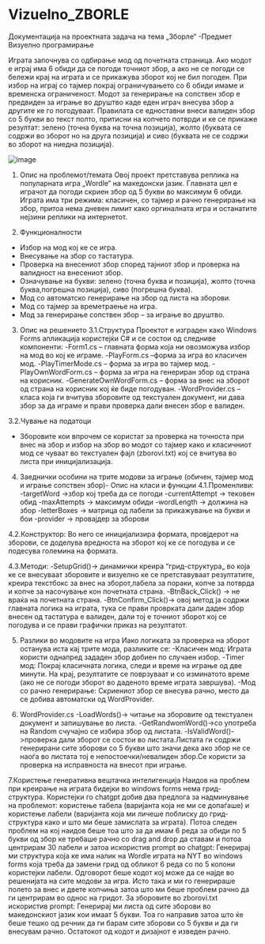 # Vizuelno_ZBORLE
Документација на проектната задача на тема „Зборле“ -Предмет Визуелно програмирање

Играта започнува со одбирање мод од почетната страница. Ако модот е играј има 6 обиди да се погоди точниот збор, а ако не се погоди се бележи крај на играта и се прикажува зборот кој не бил погоден. При избор на играј со тајмер покрај ограничувањето со 6 обиди имаме и временска ограниченост. Модот за генерирање на сопствен збор е предвиден за играње во друштво каде еден играч внесува збор а другите ке го погодуваат. Правилата се едноставни внеси валиден збор со 5 букви во текст полто, притисни на копчето потврди и ке се прикаже резултат: зелено (точна буква на точна позиција), жолто (буквата се содржи во зборот но на друга позиција) и сиво (буквата не се содржи во зборот на ниедна позиција).

 ![image](https://github.com/user-attachments/assets/99640ab4-38b5-4551-8474-4e4de6b6da38)

1.	Опис на проблемот/темата
Овој проект претставува реплика на популарната игра „Wordle“ на македонски јазик. Главната цел е играчот да погоди скриен збор од 5 букви во максимум 6 обиди. Играта има три режима: класичен, со тајмер и рачно генерирање на збор, притоа нема дневен лимит како оргиналната игра и останатите нејзини реплики на интернетот.

2.	Функционалности
- Избор на мод кој ке се игра.
- Внесување на збор со тастатура.
- Проверка на внесениот збор според тајниот збор и проверка на валидност на внесениот збор.
- Означување на букви: зелено (точна буква и позиција), жолто (точна буква,погрешна позиција), сиво (погрешна буква).
- Мод со автоматско генерирање на збор од листа на зборови.
- Мод со тајмер за времетраење на игра.
- Мод за генерирање сопствен збор – за играње во друштво.

3.	Опис на решението
3.1.Структура 
Проектот е изграден како Windows Forms апликација користејќи C# и се состои од следниве компоненти:
-Form1.cs – главната форма која ни овозможува избор на мод во кој ке играме.
-PlayForm.cs –форма за игра во класичен мод.
-PlayTimerMode.cs – форма за игра во тајмер мод.
-PlayOwnWordForm.cs – форма за игра на генериран збор од страна на корисник.
-GenerateOwnWordForm.cs – форма за внес на зборот од страна на корисник кој ќе биде погодуван.
-WordProvider.cs – класа која ги вчитува зборовите од текстуален документ, ни дава збор за да играме и прави проверка дали внесен збор е валиден.

3.2.Чување на податоци
- Зборовите кои впрочем се користат за проверка на точноста при внес на збор и избор на збор во модот со тајмер како и класичниот мод се чуваат во текстуален фајл (zborovi.txt) кој се вчитува во листа при иницијализација.


4.	Заеднички особини на трите модови за играње (обичен, тајмер мод и играње сопствен збор)- Опис на класи и функции
4.1.Променливи:
-targetWord ->збор кој треба да се погоди
-currentAttempt -> тековен обид
-maxAttempts -> максимум обиди
-wordLength -> должина на збор
-letterBoxes -> матрица од лабели за прикажување на букви и бои
-provider -> провајдер за зборови

4.2.Конструктор:
Во него се иницијализира формата, провјдерот на зборови, се доделува вредноста на зборот кој ке се погодува и се подесува големина на формата.

4.3.Методи:
-SetupGrid()-> динамички креира “грид-структура„ во која ке се внесуваат зборовите и визуелно ке се претставуваат резултатите, креира текстбокс за внес на зборот,лабела за пораки, копче  за потврда и копче за насочување кон почетната страна.
-BtnBack_Click() -> не враќа на почетната страна.
-BtnConfirm_Click()-> овој метод ја содржи главната логика на играта, тука се прави проврката дали даден збор внесен од тастатура е валиден, дали тој е точниот зборот кој се погодува и се прави графички приказ на резултатот.

5. Разлики во модовите на игра
Иако логиката за проверка на зборот останува иста кај трите мода, разликите се:
-Класичен мод: Играта користи однапред зададен збор добиен по случаен избор.
-Timer мод: Покрај класичната логика, следи и време на играње од две минути. На крај, резултатите се поврзуваат и со изминатото време (ако не се погоди зборот во даденото време играта завршува).
-Мод со рачно генерирање: Скриениот збор се внесува рачно, место да се добива автоматски од WordProvider.

6. WordProvider.cs
-LoadWords()-> читање на зборовите од текстуален документ и запишување во листа.
-GetRandwomWord()->со употреба на Random счучајно се избира збор од листата.
-IsValidWord()->проверка дали зборот се состои во листата.Листата ги содржи генерирани сите зборови со 5 букви што значи дека ако збор не се наоѓа во листата тој е непостоечки/невалиден збор.Се користи за проверка на исправноста на внесот при играње.


7.Користење генеративна вештачка интелигенција
Наидов на проблем при креирање на играта бидејки во windows forms нема грид-структура. Користејки го chatgpt добив два предлога за надминување на проблемот: користење табела (варијанта која не ми се допаѓаше) и користење лабели (варијанта која ми личеше поблиску до грид-структура како и што ми беше замислата за играта). Потоа следен проблем на кој наидов беше тоа што за да имам 6 реда за обиди по 5 букви од збор ке требаше рачно со drag and drop да ставам и потоа центрирам 30 лабели и затоа искористив prompt во chatgpt: Генерирај ми структура која ке има налик на Wordle играта на NYT во windows forms која треба да замени грид од обликот 6 реда со по 5 колони користејки лабели. Одговорот беше кодот кој може да се најде во решенијата на сите модови за игра. Исто така и ми го генерираше полето за внес и двете копчиња затоа што ми беше проблем рачно да ги центрирам во однос на гридот. За зборовите во zborovi.txt искористив prompt: Генерирај ми листа од сите зборови во македонскиот јазик кои имаат 5 букви. Тоа го направив затоа што ќе беше тешко од речник да ги барам сите зборови со 5 букви и да ги внесувам рачно. Остатокот од кодот и дизајнот е изведен рачно.


